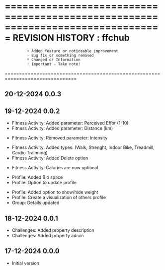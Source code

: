 ===============================================================================
REVISION HISTORY : ffchub
===============================================================================
              + Added feature or noticeable improvement
              - Bug fix or something removed
              * Changed or Information
              ! Important - Take note!
===============================================================================


20-12-2024 0.0.3
----------------------------------------------------


19-12-2024 0.0.2
----------------------------------------------------
+ Fitness Activity: Added parameter: Perceived Effor (1-10)
+ Fitness Activity: Added parameter: Distance (km)
- Fitness Activity: Removed parameter: Intensity
+ Fitness Activity: Added types: (Walk, Strenght, Indoor Bike, Treadmill, Cardio Trainning)
+ Fitness Activity: Added Delete option
* Fitness Activity: Calories are now optional
+ Profile: Added Bio space
+ Profile: Option to update profile
* Profile: Added option to show/hide weight
* Profile: Create a visualization of others profile
* Group: Details updated


18-12-2024 0.0.1
----------------------------------------------------
* Challenges: Added property description
* Challenges: Added property admin


17-12-2024 0.0.0
----------------------------------------------------
+ Initial version
